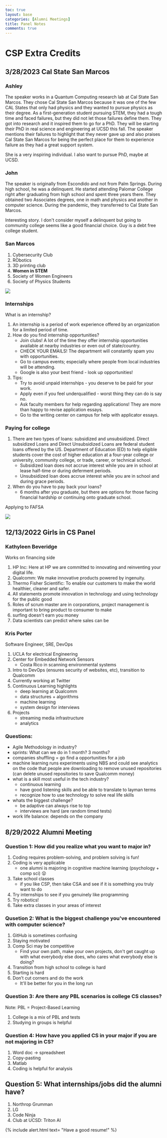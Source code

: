 ```yaml
---
toc: true
layout: base
categories: [Alumni Meetings]
title: Panel Notes
comments: true
---
```


# CSP Extra Credits

## 3/28/2023 Cal State San Marcos

### Ashley

The speaker works in a Quantum Computing research lab at Cal State San Marcos. They chose Cal State San Marcos because it was one of the few CAL States that only had physics and they wanted to pursue physics as their degree. As a first-generation student pursuing STEM, they had a tough time and faced failures, but they did not let those failures define them. They got into research and it inspired them to go for a PhD. They will be starting their PhD in real science and engineering at UCSD this fall. The speaker mentions their failures to highlight that they never gave up and also praises Cal State San Marcos for being the perfect place for them to experience failure as they had a great support system.

She is a very inspiring individual. I also want to pursue PhD, maybe at UCSD.

### John

The speaker is originally from Escondido and not from Palm Springs. During high school, he was a delinquent. He started attending Palomar College right after graduating from high school and spent three years there. They obtained two Associates degrees, one in math and physics and another in computer science. During the pandemic, they transferred to Cal State San Marcos.

Interesting story. I don't consider myself a delinquent but going to community college seems like a good financial choice. Guy is a debt free college student. 

### San Marcos

1. Cybersecurity Club
2. RObotics
3. 3D printing club
4. **Women in STEM**
5. Society of Women Engineers
6. Society of Physics Students

<img src="https://cdn.discordapp.com/attachments/1068416415251570689/1090412015949979728/Screenshot_2023-03-28_at_4.07.34_PM.png">

### Internships

What is an internship?
1. An internship is a period of work experience offered by an organization for a limited period of time.
2. How do you find internship opportunities?
    -  Join clubs! A lot of the time they offer internship opportunities available at nearby industries or even out of state/country.
    - CHECK YOUR EMAILS! The department will constantly spam you with opportunities.
    - Go to campus events; especially where people from local industries will be attending.
    - Google is also your best friend - look up opportunities!
3. Tips:   
    - Try to avoid unpaid internships - you deserve to be paid for your work.
    - Apply even if you feel underqualified - worst thing they can do is say no.
    -  Ask faculty members for help regarding applications! They are more than happy to revise application essays.
    - Go to the writing center on campus for help with applicator essays.


### Paying for college

1. There are two types of loans: subsidized and unsubsidized. Direct subsidized Loans and Direct Unsubsidized Loans are federal student loans offered by the US. Department of Education (ED) to help eligible students cover the cost of higher education at a four-year college or university, community college, or trade, career, or technical school.
    - Subsidized loan does not accrue interest while you are in school at lease half-time or during deferment periods.
    - Unsubsidized loan does accrue interest while you are in school and during grace periods.
2. When do you have to pay back your loans?
    - 6 months after you graduate, but there are options for those facing financial hardship or continuing onto graduate school.

Applying to FAFSA

<img src="https://cdn.discordapp.com/attachments/1068416415251570689/1090502363481116762/IMG_0378.jpg">

## 12/13/2022 Girls in CS Panel

### Kathyleen Beveridge
Works on financing side
1. HP Inc: Here at HP we are committed to innovating and reinventing your digital life.
2. Qualcomm: We make innovative products powered by ingenuity.
3. Thermo Fisher Scientific: To enable our customers to make the world healthier, cleaner and safer.
4. All statements promote innovation in technology and using technology for the public good
5. Roles of scrum master are in corporations, project management is important to bring product to consumer to make 
6. surfing doesn't earn you money
7. Data scientists can predict where sales can be

### Kris Porter
Software Engineer, SRE, DevOps
1. UCLA for electrical Engineering
2. Center for Embedded Network Sensors
    - Costa Rico in scanning environmental systems
3. Intro to DevOps (ensures security of websites, etc), transition to Qualcomm
4. Currently working at Twitter
5. Continuous Learning highlights
    - deep learning at Qualcomm
    - data structures + algorithms
    - machine learning
    - system design for interviews
6. Projects
    - streaming media infrastructure
    - analytics

### Questions:
- Agile Methodology in industry?
- sprints: What can we do in 1 month? 3 months?
- companies shuffling = go find a opportunities for a job
- machine learning runs experiments using NBS and could see analytics on the code that people are downloading to remove unused repositories (can delete unused repositories to save Qualcomm money)
- what is a skill most useful in the tech industry?
    - continuous learning
    - have good listening skills and be able to translate to layman terms
    - recognize how to use technology to solve real life skills
- whats the biggest challenge?
    - be adaptive can always rise to top
    - interviews are hard (are random timed tests)
- work life balance: depends on the company



## 8/29/2022 Alumni Meeting

### Question 1: How did you realize what you want to major in?

1. Coding requires problem-solving, and problem solving is fun!
2. Coding is very applicable
    - one alumni is majoring in cognitive machine learning (psychology + comp sci) 😲
3. Take school classes
    - if you like CSP, then take CSA and see if it is something you truly want to do
4. Try internships to see if you genuinely like programming
5. Try robotics!
6. Take extra classes in your areas of interest


### Qusetion 2: What is the biggest challenge you've encountered with computer science?

1. GitHub is sometimes confusing
2. Staying motivated
3. Comp Sci may be competitive
    - Find your own path, make your own projects, don't get caught up with what everybody else does, who cares what everybody else is doing?
4. Transition from high school to college is hard
5. Starting is hard
6. Don’t cut corners and do the work
    -  It'll be better for you in the long run

### Question 3: Are there any PBL scenarios is college CS classes?

Note: PBL = Project-Based Learning
1. College is a mix of PBL and tests
2. Studying in groups is helpful


### Question 4: How have you applied CS in your major if you are not majoring in CS?

1. Word doc → spreadsheet
2. Copy-pasting
3. Matlab
4. Coding is helpful for analysis

## Question 5: What internships/jobs did the alumni have?

1. Northrop Grumman
2. LG
3. Code Ninja
4. Club at UCSD: Triton AI

{% include alert.html text= "Have a good resume!" %}

